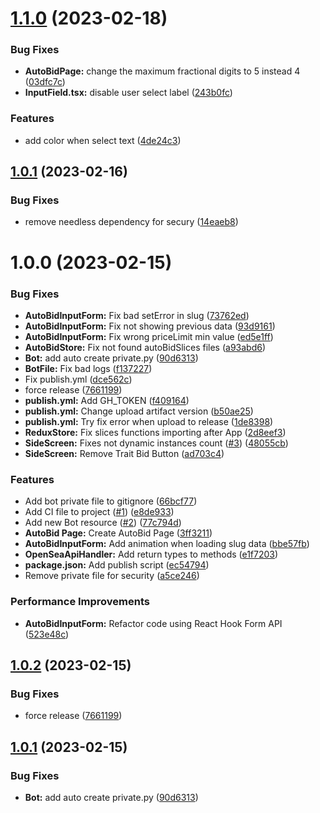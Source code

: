 # [1.1.0](https://github.com/albertalef/alphatools/compare/v1.0.1...v1.1.0) (2023-02-18)


### Bug Fixes

* **AutoBidPage:** change the maximum fractional digits to 5 instead 4 ([03dfc7c](https://github.com/albertalef/alphatools/commit/03dfc7c2899161d02b7c888d32b88a6195fe3416))
* **InputField.tsx:** disable user select label ([243b0fc](https://github.com/albertalef/alphatools/commit/243b0fc514ca79098842379ca057f1dfb4553687))


### Features

* add color when select text ([4de24c3](https://github.com/albertalef/alphatools/commit/4de24c37f406f3a1aa529b4cf11195f79814fef8))

## [1.0.1](https://github.com/albertalef/alphatools/compare/v1.0.0...v1.0.1) (2023-02-16)


### Bug Fixes

* remove needless dependency for secury ([14eaeb8](https://github.com/albertalef/alphatools/commit/14eaeb8f4aceb76b124b247841a761bfa0160918))

# 1.0.0 (2023-02-15)


### Bug Fixes

* **AutoBidInputForm:** Fix bad setError in slug ([73762ed](https://github.com/albertalef/alphatools/commit/73762ed1ef10ab77a4ae36c8eee3871a130b2f30))
* **AutoBidInputForm:** Fix not showing previous data ([93d9161](https://github.com/albertalef/alphatools/commit/93d9161d22c057a75320b9ee8fae9765e8f3a094))
* **AutoBidInputForm:** Fix wrong priceLimit min value ([ed5e1ff](https://github.com/albertalef/alphatools/commit/ed5e1ff1e17a1b2bf6eed134211b0990c5d65aa7))
* **AutoBidStore:** Fix not found autoBidSlices files ([a93abd6](https://github.com/albertalef/alphatools/commit/a93abd659f522aa5145db49f57d6152d46945694))
* **Bot:** add auto create private.py ([90d6313](https://github.com/albertalef/alphatools/commit/90d6313f60bd9b211d551bc1627c66d744851573))
* **BotFile:** Fix bad logs ([f137227](https://github.com/albertalef/alphatools/commit/f13722717a956664ed7c701256dd2abb063fc523))
* Fix publish.yml ([dce562c](https://github.com/albertalef/alphatools/commit/dce562c82768a9d7421dfdcfcbee65442d2bced4))
* force release ([7661199](https://github.com/albertalef/alphatools/commit/7661199308b47442cd461d75f20ccda5f97359a7))
* **publish.yml:** Add GH_TOKEN ([f409164](https://github.com/albertalef/alphatools/commit/f409164cb27bd996c650e584c0b2a39b6fe9d1a2))
* **publish.yml:** Change upload artifact version ([b50ae25](https://github.com/albertalef/alphatools/commit/b50ae2565662323163eb7929b41c387d85ed053d))
* **publish.yml:** Try fix error when upload to release ([1de8398](https://github.com/albertalef/alphatools/commit/1de8398bff403bb08f1bcbc186ece742b332fa75))
* **ReduxStore:** Fix slices functions importing after App ([2d8eef3](https://github.com/albertalef/alphatools/commit/2d8eef32ca29e79e427e786e8fa4a5e1e92a011a))
* **SideScreen:** Fixes not dynamic instances count ([#3](https://github.com/albertalef/alphatools/issues/3)) ([48055cb](https://github.com/albertalef/alphatools/commit/48055cba1ff5a4e3f019ce4c064b8eb49c5d6e39))
* **SideScreen:** Remove Trait Bid Button ([ad703c4](https://github.com/albertalef/alphatools/commit/ad703c48099cc75a3f850904965fe0974b586024))


### Features

* Add bot private file to gitignore ([66bcf77](https://github.com/albertalef/alphatools/commit/66bcf77aef2832cb912160ce0649d03f79df0f20))
* Add CI file to project ([#1](https://github.com/albertalef/alphatools/issues/1)) ([e8de933](https://github.com/albertalef/alphatools/commit/e8de933e6ded3e27f2e99fb6f4798987a4cbb5cb))
* Add new Bot resource ([#2](https://github.com/albertalef/alphatools/issues/2)) ([77c794d](https://github.com/albertalef/alphatools/commit/77c794d856af5c61a4ef2732716693349e5e2520))
* **AutoBid Page:** Create AutoBid Page ([3ff3211](https://github.com/albertalef/alphatools/commit/3ff3211b9005f5742fd54102c970e08574d6d610))
* **AutoBidInputForm:** Add animation when loading slug data ([bbe57fb](https://github.com/albertalef/alphatools/commit/bbe57fb06d167c9993992a0a13ce73008b9123a6))
* **OpenSeaApiHandler:** Add return types to methods ([e1f7203](https://github.com/albertalef/alphatools/commit/e1f72034eec6a75bde5f5e1aab1c99f87dbf0acc))
* **package.json:** Add publish script ([ec54794](https://github.com/albertalef/alphatools/commit/ec547942e6e475028b6c1732b71783e844b8dd8b))
* Remove private file for security ([a5ce246](https://github.com/albertalef/alphatools/commit/a5ce246aa7ede1aff7e49e2557ee92d131365a65))


### Performance Improvements

* **AutoBidInputForm:** Refactor code using React Hook Form API ([523e48c](https://github.com/albertalef/alphatools/commit/523e48c610da39e8b07f04b61f863d5a49438a84))

## [1.0.2](https://github.com/albertalef/alphatools/compare/v1.0.1...v1.0.2) (2023-02-15)


### Bug Fixes

* force release ([7661199](https://github.com/albertalef/alphatools/commit/7661199308b47442cd461d75f20ccda5f97359a7))

## [1.0.1](https://github.com/albertalef/alphatools/compare/v1.0.0...v1.0.1) (2023-02-15)


### Bug Fixes

* **Bot:** add auto create private.py ([90d6313](https://github.com/albertalef/alphatools/commit/90d6313f60bd9b211d551bc1627c66d744851573))
